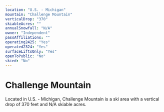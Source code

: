 ```yaml
---
location: "U.S. - Michigan"
mountain: "Challenge Mountain"
verticalDrop: "370"
skiableAcres: ""
annualSnowfall: "N/A"
owner: "Independent"
passAffiliations: ""
operating2425: "Yes"
operated2324: "Yes"
surfaceLiftsOnly: "Yes"
openToPublic: "No"
skied: "No"
---
```


# Challenge Mountain

Located in U.S. - Michigan, Challenge Mountain is a ski area with a vertical drop of 370 feet and N/A skiable acres.
